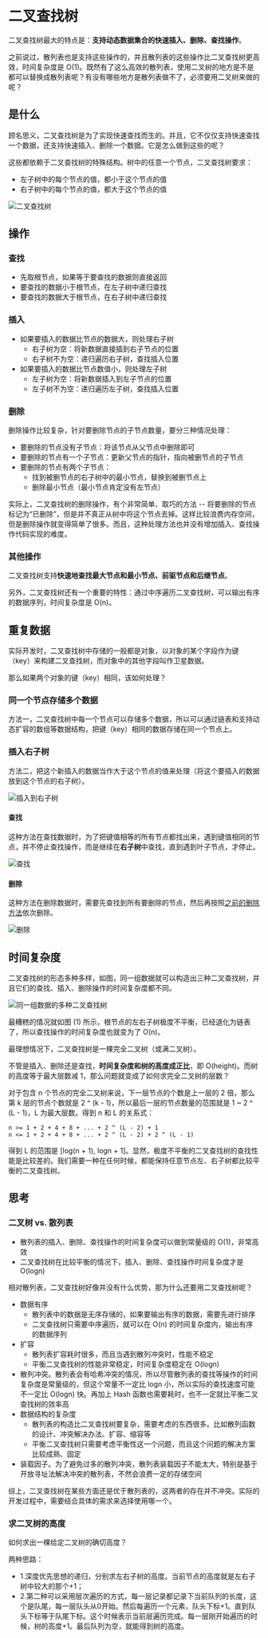 # 二叉查找树

二叉查找树最大的特点是：**支持动态数据集合的快速插入、删除、查找操作**。

之前说过，散列表也是支持这些操作的，并且散列表的这些操作比二叉查找树更高效，时间复杂度是 O(1)。既然有了这么高效的散列表，使用二叉树的地方是不是都可以替换成散列表呢？有没有哪些地方是散列表做不了，必须要用二叉树来做的呢？

## 是什么

顾名思义，二叉查找树是为了实现快速查找而生的。并且，它不仅仅支持快速查找一个数据，还支持快速插入、删除一个数据。它是怎么做到这些的呢？

这些都依赖于二叉查找树的特殊结构。树中的任意一个节点，二叉查找树要求：

- 左子树中的每个节点的值，都小于这个节点的值
- 右子树中的每个节点的值，都大于这个节点的值

![二叉查找树](@imgs/f3bb11b6d4a18f95aa19e11f22b99bae.jpg)

## 操作

### 查找

- 先取根节点，如果等于要查找的数据则直接返回
- 要查找的数据小于根节点，在左子树中递归查找
- 要查找的数据大于根节点，在右子树中递归查找

<!-- TODO 代码 -->

### 插入

- 如果要插入的数据比节点的数据大，则处理右子树
  - 右子树为空：将新数据直接插到右子节点的位置
  - 右子树不为空：递归遍历右子树，查找插入位置
- 如果要插入的数据比节点数值小，则处理左子树
  - 左子树为空：将新数据插入到左子节点的位置
  - 左子树不为空：递归遍历左子树，查找插入位置

<!-- TODO 代码 -->

### 删除

删除操作比较复杂，针对要删除节点的子节点数量，要分三种情况处理：

- 要删除的节点没有子节点：将该节点从父节点中删除即可
- 要删除的节点有一个子节点：更新父节点的指针，指向被删节点的子节点
- 要删除的节点有两个子节点：
  - 找到被删节点的右子树中的最小节点，替换到被删节点上
  - 删除最小节点（最小节点肯定没有左节点）

实际上，二叉查找树的删除操作，有个非常简单、取巧的方法 -- 将要删除的节点标记为“已删除”，但是并不真正从树中将这个节点去掉。这样比较浪费内存空间，但是删除操作就变得简单了很多。而且，这种处理方法也并没有增加插入、查找操作代码实现的难度。

<!-- TODO 代码 -->

### 其他操作

二叉查找树支持**快速地查找最大节点和最小节点、前驱节点和后继节点**。

另外，二叉查找树还有一个重要的特性：通过中序遍历二叉查找树，可以输出有序的数据序列，时间复杂度是 O(n)。

<!-- TODO 代码 -->

## 重复数据

实际开发时，二叉查找树中存储的一般都是对象，以对象的某个字段作为键（key）来构建二叉查找树，而对象中的其他字段叫作卫星数据。

那么如果两个对象的键（key）相同，该如何处理？

### 同一个节点存储多个数据

方法一，二叉查找树中每一个节点可以存储多个数据，所以可以通过链表和支持动态扩容的数组等数据结构，把键（key）相同的数据存储在同一个节点上。

### 插入右子树

方法二，把这个新插入的数据当作大于这个节点的值来处理（将这个要插入的数据放到这个节点的右子树）。

![插入到右子树](@imgs/3f59a40e3d927f567022918d89590a5f.jpg)

#### 查找

这种方法在查找数据时，为了把键值相等的所有节点都找出来，遇到键值相同的节点，并不停止查找操作，而是继续在**右子树**中查找，直到遇到叶子节点，才停止。

![查找](@imgs/fb7b320efd59a05469d6d6fcf0c98eff.jpg)

#### 删除

这种方法在删除数据时，需要先查找到所有要删除的节点，然后再按照[之前的删除方法](/tree/binary-search-tree.html#删除)依次删除。

![删除](@imgs/254a4800703d31612c0af63870260517.jpg)

## 时间复杂度

二叉查找树的形态多种多样，如图，同一组数据就可以构造出三种二叉查找树，并且它们的查找、插入、删除操作的时间复杂度都不同。

![同一组数据的多种二叉查找树](@imgs/e3d9b2977d350526d2156f01960383d9.jpg)

最糟糕的情况就如图 (1) 所示，根节点的左右子树极度不平衡，已经退化为链表了，所以查找操作的时间复杂度也就变为了 O(n)。

最理想情况下，二叉查找树是一棵完全二叉树（或满二叉树）。

不管是插入、删除还是查找，**时间复杂度和树的高度成正比**，即 O(height)。而树的高度等于最大层数减 1，那么问题就变成了如何求完全二叉树的层数？

对于包含 n 个节点的完全二叉树来说，下一层节点的个数是上一层的 2 倍，那么第 k 层的节点个数就是 2 ^ (k - 1)，所以最后一层的节点数量的范围就是 1 ~ 2 ^ (L - 1)，L 为最大层数。得到 n 和 L 的关系式：

```
n >= 1 + 2 + 4 + 8 + ... + 2 ^ (L - 2) + 1
n <= 1 + 2 + 4 + 8 + ... + 2 ^ (L - 2) + 2 ^ (L - 1)
```

得到 L 的范围是 [log(n + 1), logn + 1]。显然，极度不平衡的二叉查找树的查找性能是比较差的。我们需要一种在任何时候，都能保持任意节点左、右子树都比较平衡的二叉查找树。

## 思考

### 二叉树 vs. 散列表

- 散列表的插入、删除、查找操作的时间复杂度可以做到常量级的 O(1)，非常高效
- 二叉查找树在比较平衡的情况下，插入、删除、查找操作时间复杂度才是 O(logn)

相对散列表，二叉查找树好像并没有什么优势，那为什么还要用二叉查找树呢？

- 数据有序
  - 散列表中的数据是无序存储的，如果要输出有序的数据，需要先进行排序
  - 二叉查找树只需要中序遍历，就可以在 O(n) 的时间复杂度内，输出有序的数据序列
- 扩容
  - 散列表扩容耗时很多，而且当遇到散列冲突时，性能不稳定
  - 平衡二叉查找树的性能非常稳定，时间复杂度稳定在 O(logn)
- 散列冲突。散列表会有哈希冲突的情况，所以尽管散列表的查找等操作的时间复杂度是常量级的，但这个常量不一定比 logn 小，所以实际的查找速度可能不一定比 O(logn) 快。再加上 Hash 函数也需要耗时，也不一定就比平衡二叉查找树的效率高
- 数据结构的复杂度
  - 散列表的构造比二叉查找树要复杂，需要考虑的东西很多。比如散列函数的设计、冲突解决办法、扩容、缩容等
  - 平衡二叉查找树只需要考虑平衡性这一个问题，而且这个问题的解决方案比较成熟、固定
- 装载因子。为了避免过多的散列冲突，散列表装载因子不能太大，特别是基于开放寻址法解决冲突的散列表，不然会浪费一定的存储空间

综上，二叉查找树在某些方面还是优于散列表的，这两者的存在并不冲突。实际的开发过程中，需要结合具体的需求来选择使用哪一个。

### 求二叉树的高度

如何求出一棵给定二叉树的确切高度？

两种思路：

- 1.深度优先思想的递归，分别求左右子树的高度。当前节点的高度就是左右子树中较大的那个+1；
- 2.第二种可以采用层次遍历的方式，每一层记录都记录下当前队列的长度，这个是队尾，每一层队头从0开始。然后每遍历一个元素，队头下标+1。直到队头下标等于队尾下标。这个时候表示当前层遍历完成。每一层刚开始遍历的时候，树的高度+1。最后队列为空，就能得到树的高度。
